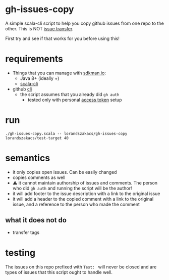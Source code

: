 # gh-issues-copy

A simple scala-cli script to help you copy github issues from one repo to the other. This is
NOT [issue transfer](https://docs.github.com/en/issues/tracking-your-work-with-issues/transferring-an-issue-to-another-repository).

First try and see if that works for you before using this!

# requirements

- Things that you can manage with [sdkman.io](https://sdkman.io/):
    - Java 8+ (ideally +)
    - [scala-cli](https://scala-cli.virtuslab.org/)
- github [cli](https://cli.github.com/)
    - the script assumes that you already did `gh auth`
        - tested only with
          personal [access token](https://docs.github.com/en/authentication/keeping-your-account-and-data-secure/managing-your-personal-access-tokens)
          setup

# run

```shell
./gh-issues-copy.scala -- lorandszakacs/gh-issues-copy lorandszakacs/test-target 40
```

# semantics

- it only copies open issues. Can be easily changed
- copies comments as well
- :warning: it cannot maintain authorship of issues and comments. The person who did `gh auth` and running the script
  will be the author!
- it will add footer to the issue description with a link to the original issue
- it will add a header to the copied comment with a link to the original issue, and a reference to the person who made
  the comment

## what it does not do

- transfer tags

# testing

The issues on this repo prefixed with `Test: ` will never be closed and are types of issues that this script ought to
handle well.
